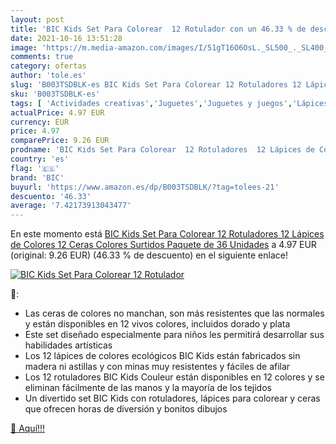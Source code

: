 ```yaml
---
layout: post
title: 'BIC Kids Set Para Colorear  12 Rotulador con un 46.33 % de descuento'
date: 2021-10-16 13:51:28
image: 'https://m.media-amazon.com/images/I/51gT16O6OsL._SL500_._SL400_.jpg'
comments: true
category: ofertas
author: 'tole.es'
slug: 'B003TSDBLK-es BIC Kids Set Para Colorear 12 Rotuladores 12 Lápices de...'
sku: 'B003TSDBLK-es'
tags: [ 'Actividades creativas','Juguetes','Juguetes y juegos','Lápices de colores para niños','Material de escritura y dibujo para niños','bic','colorear','lápices','rotuladores', ]
actualPrice: 4.97 EUR
currency: EUR
price: 4.97
comparePrice: 9.26 EUR
prodname: 'BIC Kids Set Para Colorear  12 Rotuladores  12 Lápices de Colores  12 Ceras  Colores Surtidos  Paquete de 36 Unidades'
country: 'es'
flag: '🇪🇸'
brand: 'BIC'
buyurl: 'https://www.amazon.es/dp/B003TSDBLK/?tag=tolees-21'
descuento: '46.33'
average: '7.42173913043477'
---
```


En este momento está [BIC Kids Set Para Colorear  12 Rotuladores  12 Lápices de Colores  12 Ceras  Colores Surtidos  Paquete de 36 Unidades](https://www.amazon.es/dp/B003TSDBLK/?tag=tolees-21) a 4.97 EUR (original: 9.26 EUR) (46.33 %  de descuento) en el siguiente enlace!

[![BIC Kids Set Para Colorear  12 Rotulador](https://m.media-amazon.com/images/I/51gT16O6OsL._SL500_._SL400_.jpg)](https://www.amazon.es/dp/B003TSDBLK/?tag=tolees-21)

🔎:

- Las ceras de colores no manchan, son más resistentes que las normales y están disponibles en 12 vivos colores, incluidos dorado y plata
- Este set diseñado especialmente para niños les permitirá desarrollar sus habilidades artísticas
- Los 12 lápices de colores ecológicos BIC Kids están fabricados sin madera ni astillas y con minas muy resistentes y fáciles de afilar
- Los 12 rotuladores BIC Kids Couleur están disponibles en 12 colores y se eliminan fácilmente de las manos y la mayoría de los tejidos
- Un divertido set BIC Kids con rotuladores, lápices para colorear y ceras que ofrecen horas de diversión y bonitos dibujos

[🛒 Aquí!!!](https://www.amazon.es/dp/B003TSDBLK/?tag=tolees-21)
